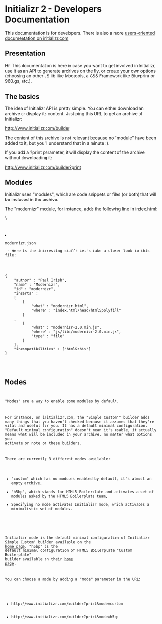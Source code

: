 # Initializr 2 - Developers Documentation

This documentation is for developers. There is also a more <a href="http://www.initializr.com/docs">users-oriented documentation on initializr.com</a>.

## Presentation

Hi! This documentation is here in case you want to get involved in Initializr, use it as an API to generate archives on the fly, or create your
own options (choosing an other JS lib like Mootools, a CSS Framework like Blueprint or 960.gs, etc.).

## The basics

The idea of Initializr API is pretty simple. You can either download an archive or display its content.
Just ping this URL to get an archive of Initializr:

http://www.initializr.com/builder

The content of this archive is not relevant because no "module" have been added to it, but you'll understand that in a minute :).

If you add a ?print parameter, it will display the content of the archive without downloading it:

http://www.initializr.com/builder?print

## Modules

Initializr uses "modules", which are code snippets or files (or both) that will be included in the archive.

The "modernizr" module, for instance, adds the following line in index.html:

<pre><code>\<script src="js/libs/modernizr-2.0.min.js"\>\</script\></code></pre>
<code>\<script src="js/libs/modernizr-2.0.min.js"\>\</script\></code>

and also adds modernizr-2.0.min.js in the js/libs directory.

If you want to add a module to your archive, just add the name of the module as a GET parameter:

http://jverrecchia-initializr.appspot.com/builder?print&jquery&modernizr

All the current available modules can be found on https://github.com/verekia/initializr/tree/master/war/builder/modules
A more user-friendly view is also displayed by the Advanced Custom' builder: http://www.initializr.com/advanced

# How to create your own module

Let's take a look at what contains <a href="https://github.com/verekia/initializr/tree/master/war/builder/modules/modernizr">modules/modernizr</a> on the Git repo:
<ul>
	<li><pre>modernizr-2.0.min.js</pre> - It's the actual Modernizr JS file</li>
	<li><pre>modernizr.html</pre> - It's a file containing <pre><script src="js/libs/modernizr-2.0.min.js"></script></pre></li>
	<li><pre>modernizr.json</pre> - Here is the interesting stuff! Let's take a closer look to this file:</li>
</ul> 

<pre>
{
	"author" : "Paul Irish",
	"name" : "Modernizr",
	"id" : "modernizr",
	"inserts" :
	[
		{
			"what" : "modernizr.html",
			"where" : "index.html/head/html5polyfill"
		}
	,
		{
			"what" : "modernizr-2.0.min.js",
			"where" : "js/libs/modernizr-2.0.min.js",
			"type" : "file"
		}
	],
	"incompatibilities" : ["html5shiv"]
}
</pre>

# Modes

"Modes" are a way to enable some modules by default.

For instance, on initializr.com, the "Simple Custom'" builder adds many things that you haven't checked
because it assumes that they're vital and useful for you. It has a default minimal configuration.
"Default minimal configuration" doesn't mean it's usable, it actually means what will be included in your archive, no matter what options you
activate or note on these builders.


There are currently 3 different modes available:
<ul>
<li>"custom" which has no modules enabled by default, it's almost an empty archive,</li>
<li>"h5bp", which stands for HTML5 Boilerplate and activates a set of modules asked by the HTML5 Boilerplate team,</li>
<li>Specifying no mode activates Initializr mode, which activates a minimalistic set of modules.</li>

</ul>

Initializr mode is the default minimal configuration of Initializr Simple Custom' builder available on the <a href="http://www.initializr.com/">home page</a>.
"h5bp" is the default minimal configuration of HTML5 Boilerplate "Custom Boilerplate" builder available on their <a href="http://www.initializr.com/">home page</a>.

You can choose a mode by adding a "mode" parameter in the URL:
<ul>
	<li>http://www.initializr.com/builder?print&mode=custom</li>
	<li>http://www.initializr.com/builder?print&mode=h5bp</li>
</ul>
